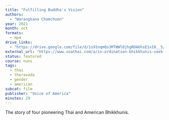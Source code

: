 ```yaml
---
title: "Fulfilling Buddha's Vision"
authors:
  - "Warangkana Chomchuen"
year: 2021
month: oct
formats:
  - mp4
drive_links:
  - "https://drive.google.com/file/d/1s91nqmQs3MTWWl0jhgROA6hsE1xI8__5/view?usp=drivesdk"
external_url: "https://www.voathai.com/a/in-ordination-bhikkhunis-seek-equality-documentary/6288747.html"
status: featured
course: nuns
tags:
  - thai
  - theravada
  - gender
  - american
subcat: film
publisher: "Voice of America"
minutes: 29
---
```


The story of four pioneering Thai and American Bhikkhunis.
